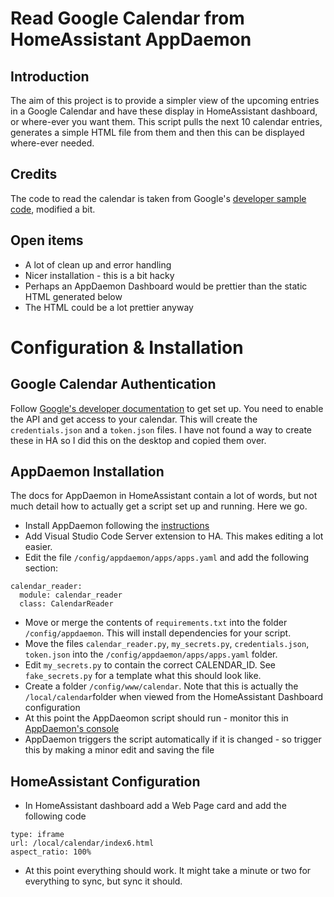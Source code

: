 # Read Google Calendar from HomeAssistant AppDaemon

## Introduction

The aim of this project is to provide a simpler view of the upcoming entries in a Google Calendar and have these display in HomeAssistant dashboard, or where-ever you want them. This script pulls the next 10 calendar entries, generates a simple HTML file from them and then this can be displayed where-ever needed.

## Credits

The code to read the calendar is taken from Google's [developer sample code](https://developers.google.com/calendar/api/quickstart/python), modified a bit.

## Open items
* A lot of clean up and error handling
* Nicer installation - this is a bit hacky
* Perhaps an AppDaemon Dashboard would be prettier than the static HTML generated below
* The HTML could be a lot prettier anyway

# Configuration & Installation

## Google Calendar Authentication

Follow [Google's developer documentation](https://developers.google.com/calendar/api/quickstart/python) to get set up. You need to enable the API and get access to your calendar. This will create the `credentials.json` and a `token.json` files. I have not found a way to create these in HA so I did this on the desktop and copied them over.

## AppDaemon Installation

The docs for AppDaemon in HomeAssistant contain a lot of words, but not much detail how to actually get a script set up and running. Here we go.
* Install AppDaemon following the [instructions](https://community.home-assistant.io/t/home-assistant-community-add-on-appdaemon-4/163259)
* Add Visual Studio Code Server extension to HA. This makes editing a lot easier.
* Edit the file `/config/appdaemon/apps/apps.yaml` and add the following section:
```
calendar_reader:
  module: calendar_reader
  class: CalendarReader
```
* Move or merge the contents of `requirements.txt` into the folder `/config/appdaemon`. This will install dependencies for your script.
* Move the files `calendar_reader.py`, `my_secrets.py`, `credentials.json`, `token.json` into the `/config/appdaemon/apps/apps.yaml` folder.
* Edit `my_secrets.py` to contain the correct CALENDAR_ID. See `fake_secrets.py` for a template what this should look like.
* Create a folder `/config/www/calendar`. Note that this is actually the `/local/calendar`folder when viewed from the HomeAssistant Dashboard configuration
* At this point the AppDaeomon script should run - monitor this in [AppDaemon's console](http://localhost:5050/aui/index.html#/state?tab=apps)
* AppDaemon triggers the script automatically if it is changed - so trigger this by making a minor edit and saving the file

## HomeAssistant Configuration
* In HomeAssistant dashboard add a Web Page card and add the following code
````
type: iframe
url: /local/calendar/index6.html
aspect_ratio: 100%
````

* At this point everything should work. It might take a minute or two for everything to sync, but sync it should.


